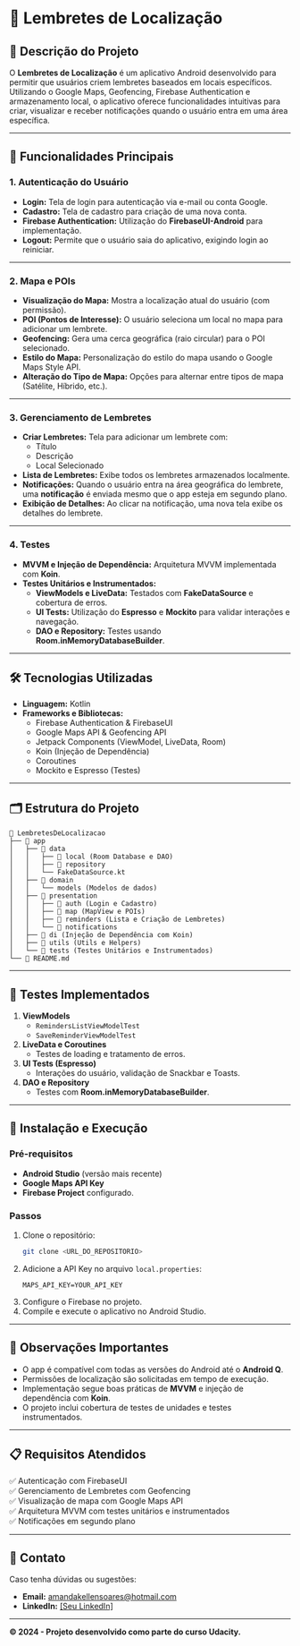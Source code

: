 
# 📍 **Lembretes de Localização**  

## 📘 **Descrição do Projeto**  
O **Lembretes de Localização** é um aplicativo Android desenvolvido para permitir que usuários criem lembretes baseados em locais específicos. Utilizando o Google Maps, Geofencing, Firebase Authentication e armazenamento local, o aplicativo oferece funcionalidades intuitivas para criar, visualizar e receber notificações quando o usuário entra em uma área específica.

---

## 🚀 **Funcionalidades Principais**  

### 1. **Autenticação do Usuário**  
- **Login:** Tela de login para autenticação via e-mail ou conta Google.  
- **Cadastro:** Tela de cadastro para criação de uma nova conta.  
- **Firebase Authentication:** Utilização do **FirebaseUI-Android** para implementação.  
- **Logout:** Permite que o usuário saia do aplicativo, exigindo login ao reiniciar.  

---

### 2. **Mapa e POIs**  
- **Visualização do Mapa:** Mostra a localização atual do usuário (com permissão).  
- **POI (Pontos de Interesse):** O usuário seleciona um local no mapa para adicionar um lembrete.  
- **Geofencing:** Gera uma cerca geográfica (raio circular) para o POI selecionado.  
- **Estilo do Mapa:** Personalização do estilo do mapa usando o Google Maps Style API.  
- **Alteração do Tipo de Mapa:** Opções para alternar entre tipos de mapa (Satélite, Híbrido, etc.).  

---

### 3. **Gerenciamento de Lembretes**  
- **Criar Lembretes:** Tela para adicionar um lembrete com:  
   - Título  
   - Descrição  
   - Local Selecionado  
- **Lista de Lembretes:** Exibe todos os lembretes armazenados localmente.  
- **Notificações:** Quando o usuário entra na área geográfica do lembrete, uma **notificação** é enviada mesmo que o app esteja em segundo plano.  
- **Exibição de Detalhes:** Ao clicar na notificação, uma nova tela exibe os detalhes do lembrete.  

---

### 4. **Testes**  
- **MVVM e Injeção de Dependência:** Arquitetura MVVM implementada com **Koin**.  
- **Testes Unitários e Instrumentados:**  
   - **ViewModels e LiveData:** Testados com **FakeDataSource** e cobertura de erros.  
   - **UI Tests:** Utilização do **Espresso** e **Mockito** para validar interações e navegação.  
   - **DAO e Repository:** Testes usando **Room.inMemoryDatabaseBuilder**.  

---

## 🛠️ **Tecnologias Utilizadas**  

- **Linguagem:** Kotlin  
- **Frameworks e Bibliotecas:**  
   - Firebase Authentication & FirebaseUI  
   - Google Maps API & Geofencing API  
   - Jetpack Components (ViewModel, LiveData, Room)  
   - Koin (Injeção de Dependência)  
   - Coroutines  
   - Mockito e Espresso (Testes)  

---

## 🗂️ **Estrutura do Projeto**  

```plaintext
📂 LembretesDeLocalizacao
├── 📁 app
│   ├── 📁 data
│   │   ├── 📁 local (Room Database e DAO)
│   │   ├── 📁 repository
│   │   └── FakeDataSource.kt
│   ├── 📁 domain
│   │   └── models (Modelos de dados)
│   ├── 📁 presentation
│   │   ├── 📁 auth (Login e Cadastro)
│   │   ├── 📁 map (MapView e POIs)
│   │   ├── 📁 reminders (Lista e Criação de Lembretes)
│   │   └── 📁 notifications
│   ├── 📁 di (Injeção de Dependência com Koin)
│   ├── 📁 utils (Utils e Helpers)
│   └── 📁 tests (Testes Unitários e Instrumentados)
└── 📄 README.md
```

---

## 🧪 **Testes Implementados**  

1. **ViewModels**  
   - `RemindersListViewModelTest`  
   - `SaveReminderViewModelTest`  
2. **LiveData e Coroutines**  
   - Testes de loading e tratamento de erros.  
3. **UI Tests (Espresso)**  
   - Interações do usuário, validação de Snackbar e Toasts.  
4. **DAO e Repository**  
   - Testes com **Room.inMemoryDatabaseBuilder**.  

---

## 📱 **Instalação e Execução**  

### Pré-requisitos  
- **Android Studio** (versão mais recente)  
- **Google Maps API Key**  
- **Firebase Project** configurado.  

### Passos  
1. Clone o repositório:  
   ```bash
   git clone <URL_DO_REPOSITORIO>
   ```  
2. Adicione a API Key no arquivo `local.properties`:  
   ```properties
   MAPS_API_KEY=YOUR_API_KEY
   ```  
3. Configure o Firebase no projeto.  
4. Compile e execute o aplicativo no Android Studio.

---

## 📝 **Observações Importantes**  

- O app é compatível com todas as versões do Android até o **Android Q**.  
- Permissões de localização são solicitadas em tempo de execução.  
- Implementação segue boas práticas de **MVVM** e injeção de dependência com **Koin**.  
- O projeto inclui cobertura de testes de unidades e testes instrumentados.  

---

## 📋 **Requisitos Atendidos**  

✅ Autenticação com FirebaseUI  
✅ Gerenciamento de Lembretes com Geofencing  
✅ Visualização de mapa com Google Maps API  
✅ Arquitetura MVVM com testes unitários e instrumentados  
✅ Notificações em segundo plano  
 

---

## 🤝 **Contato**  

Caso tenha dúvidas ou sugestões:  
- **Email:** amandakellensoares@hotmail.com
- **LinkedIn:** [[Seu LinkedIn]](https://www.linkedin.com/in/amanda-kellen/)  

---

**© 2024 - Projeto desenvolvido como parte do curso Udacity.**  
